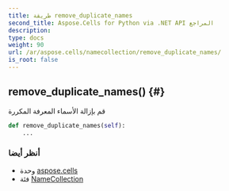 ```yaml
---
title: طريقة remove_duplicate_names
second_title: Aspose.Cells for Python via .NET API المراجع
description:
type: docs
weight: 90
url: /ar/aspose.cells/namecollection/remove_duplicate_names/
is_root: false
---
```

##  remove_duplicate_names() {#}
قم بإزالة الأسماء المعرفة المكررة



```python
def remove_duplicate_names(self):
    ...
```





###  أنظر أيضا
* وحدة [aspose.cells](../../)
* فئة [NameCollection](/cells/python-net/ar/aspose.cells/namecollection)
